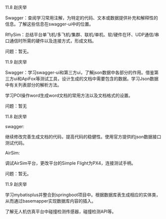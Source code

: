 11.8    赵庆举

Swagger：查阅学习常用注解，为特定的代码、文本或数据提供补充和解释性的信息。了解这些信息在swagger-ui中的位置。

RflySim：总结平台单飞机/多飞机/集群、联机/单机、软/硬件在环、UDP通信/串口通信时所需的硬件以及连接方式，形成文档。

问题：暂无。



11.9    赵庆举

Swagger：学习swagger-ui和第三方ui，了解json数据中各部分的作用。借鉴第三方ui和ApiFox等测试工具，设计生成的文档中需要包含的数据。学习Json数据中有关列表部分的解析方法。

学习POI操作word生成word文档的常用方法以及文档格式的设置。

问题：暂无



11.8    赵庆举

swagger:

继续修改完善生成文档的代码，提高代码的稳健性。使用官方提供的json数据接口测试代码。

AirSim:

调试AirSim平台，更改平台的Simple Flight为PX4，连接测试手柄。

问题：暂无。



11.9    赵庆举

学习mybatisplus并整合到springboot项目中。根据数据库表生成相应的实体类，从而通过basemapper实现数据库内容的插入。

了解无人机仿真平台中碰撞检测传感器，碰撞检测API等。

